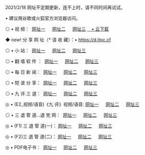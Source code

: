<p>2021/2/18 网址不定期更新，连不上时，请不同时间再试试。
<p>• 建议用谷歌或火狐官方浏览器访问。
<p>◎ • 视 频： 
<a href="http://puv.hdfmradio.com/" target="_blank">网址一</a> 　 
<a href="http://pth.hdfmradio.com/" target="_blank">网址二</a> 　 
<a href="http://pth.hdfmradio.com/b.html" target="_blank">网址三</a>
<a href="https://yadi.sk/d/d0sUeAOpal3njw" target="_blank">　• 云下载 </a></p>
<p>◆ new! 分 享 网 址（* 请 收 藏）：• <a href="http://prw.hdfmradio.com/a.html">https://d.itpc.cf</a></p>

<p>◎ • 小 站：  
<a href="http://puv.hdfmradio.com/f.html" target="_blank">网址一</a> 　 
<a href="http://pth.hdfmradio.com/h.html" target="_blank">网址二</a> 　 
<a href="http://pth.hdfmradio.com/k/" target="_blank">网址三</a></p>
<p>◎ • 翻 墙 软 件 ：  
<a href="http://puv.hdfmradio.com/ff/" target="_blank">网址一</a> 　 
<a href="http://pth.hdfmradio.com/s/read/a1_nd.html" target="_blank">网址二</a> 　 
<a href="http://pth.hdfmradio.com/ff/index.html" target="_blank">网址三</a></p>
<p>◎ • 每 日 新 闻：  
<a href="http://puv.hdfmradio.com/day/" target="_blank">网址一</a> 　 
<a href="http://pth.hdfmradio.com/day/" target="_blank">网址二</a> 　 
<a href="http://pth.hdfmradio.com/day/index.html" target="_blank">网址三</a></p>
<p>◎ • 短 波 分 享：  
<a href="http://puv.hdfmradio.com/h/" target="_blank">网址一</a> 　 
<a href="http://pth.hdfmradio.com/h/" target="_blank">网址二</a> 　 
<a href="http://pth.hdfmradio.com/h/index.html" target="_blank">网址三</a></p>
<p>◎ • 九 评.三 退：  
<a href="http://puv.hdfmradio.com/t/" target="_blank">网址一</a> 　 
<a href="http://pth.hdfmradio.com/v2/index.html" target="_blank">网址二</a> 　 
<a href="http://pth.hdfmradio.com/tt/index.html" target="_blank">网址三</a> 　</p>
<p>◎ • (E2_视频/语音)《九 评》视频/语音: 
<a href="http://pth.hdfmradio.com/7738.html" target="_blank">网址一</a> 　 
<a href="http://pth.hdfmradio.com/7614.html" target="_blank">网址二</a> 　 
<a href="http://pth.hdfmradio.com/7633.html" target="_blank">网址三</a></p>
<p>◎ • 三 退 管 道...退 党 网：  
<a href="http://puv.hdfmradio.com/go/td1.html" target="_blank">网址一</a> 　 
<a href="http://pth.hdfmradio.com/go/td2.html" target="_blank">网址二</a> 　 
<a href="http://pth.hdfmradio.com/go/td3.html" target="_blank">网址三</a></p>
<p>◎ • (F1) 三 退 管 道(一)： 
<a href="http://puv.hdfmradio.com/dd/" target="_blank">网址一</a> 　 
<a href="http://pth.hdfmradio.com/s/read/a1_tdx.html" target="_blank">网址二</a> 　 
<a href="http://pth.hdfmradio.com/dd/" target="_blank">网址三</a></p>
<p>◎ • (F2)三 退 管 道(二)： 
<a href="http://pth.hdfmradio.com/d/" target="_blank">网址一</a> 　 
<a href="http://puv.hdfmradio.com/d/index.html" target="_blank">网址二</a> 　 
<a href="http://pth.hdfmradio.com/d/" target="_blank">网址三</a></p>
<p>◎ • PDF电子书：  
<a href="http://puv.hdfmradio.com/p/" target="_blank">网址一</a> 　 
<a href="http://pth.hdfmradio.com/p/index.html" target="_blank">网址二</a> 　 
<a href="http://pth.hdfmradio.com/p/" target="_blank">网址三</a></p>

